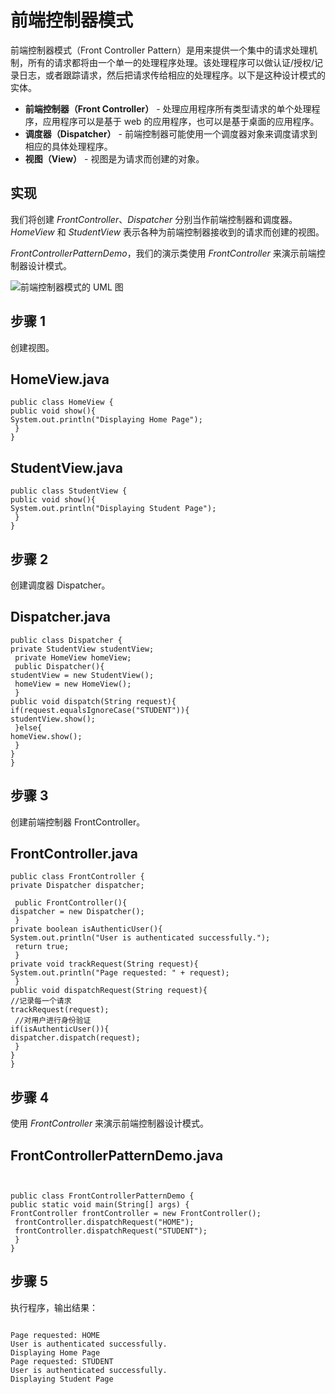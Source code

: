 # 前端控制器模式


前端控制器模式（Front Controller Pattern）是用来提供一个集中的请求处理机制，所有的请求都将由一个单一的处理程序处理。该处理程序可以做认证/授权/记录日志，或者跟踪请求，然后把请求传给相应的处理程序。以下是这种设计模式的实体。


* **前端控制器（Front Controller）** - 处理应用程序所有类型请求的单个处理程序，应用程序可以是基于 web 的应用程序，也可以是基于桌面的应用程序。
* **调度器（Dispatcher）** - 前端控制器可能使用一个调度器对象来调度请求到相应的具体处理程序。
* **视图（View）** - 视图是为请求而创建的对象。


## 实现


我们将创建 *FrontController*、*Dispatcher* 分别当作前端控制器和调度器。*HomeView* 和 *StudentView* 表示各种为前端控制器接收到的请求而创建的视图。

*FrontControllerPatternDemo*，我们的演示类使用 *FrontController* 来演示前端控制器设计模式。

![前端控制器模式的 UML 图](https://www.runoob.com/wp-content/uploads/2014/08/frontcontroller_pattern_uml_diagram.jpg)





## 步骤 1


创建视图。



## HomeView.java



```
public class HomeView {
public void show(){
System.out.println("Displaying Home Page");
 }
}
```




## StudentView.java



```
public class StudentView {
public void show(){
System.out.println("Displaying Student Page");
 }
}
```



## 步骤 2


创建调度器 Dispatcher。



## Dispatcher.java



```
public class Dispatcher {
private StudentView studentView;
 private HomeView homeView;
 public Dispatcher(){
studentView = new StudentView();
 homeView = new HomeView();
 }
public void dispatch(String request){
if(request.equalsIgnoreCase("STUDENT")){
studentView.show();
 }else{
homeView.show();
 }
}
}
```



## 步骤 3


创建前端控制器 FrontController。



## FrontController.java



```
public class FrontController {
private Dispatcher dispatcher;

 public FrontController(){
dispatcher = new Dispatcher();
 }
private boolean isAuthenticUser(){
System.out.println("User is authenticated successfully.");
 return true;
 }
private void trackRequest(String request){
System.out.println("Page requested: " + request);
 }
public void dispatchRequest(String request){
//记录每一个请求
trackRequest(request);
 //对用户进行身份验证
if(isAuthenticUser()){
dispatcher.dispatch(request);
 }
}
}
```



## 步骤 4


使用 *FrontController* 来演示前端控制器设计模式。



## FrontControllerPatternDemo.java

```


public class FrontControllerPatternDemo {
public static void main(String[] args) {
FrontController frontController = new FrontController();
 frontController.dispatchRequest("HOME");
 frontController.dispatchRequest("STUDENT");
 }
}
```



## 步骤 5


执行程序，输出结果：



```

Page requested: HOME
User is authenticated successfully.
Displaying Home Page
Page requested: STUDENT
User is authenticated successfully.
Displaying Student Page

```





